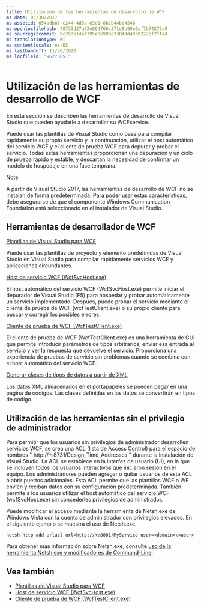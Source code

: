 ```yaml
---
title: Utilización de las herramientas de desarrollo de WCF
ms.date: 03/30/2017
ms.assetid: 054adb87-c244-4d5a-83d1-0b2b44bd454b
ms.openlocfilehash: 48733d27a72e864760c371e8b90e0af7b74273a0
ms.sourcegitcommit: bc293b14af795e0e999e3304dd40c0222cf2ffe4
ms.translationtype: MT
ms.contentlocale: es-ES
ms.lasthandoff: 11/26/2020
ms.locfileid: "96273651"
---
```

# <a name="using-the-wcf-development-tools"></a>Utilización de las herramientas de desarrollo de WCF

En esta sección se describen las herramientas de desarrollo de Visual Studio que pueden ayudarle a desarrollar su WCFservice.  
  
 Puede usar las plantillas de Visual Studio como base para compilar rápidamente su propio servicio y, a continuación, utilizar el host automático del servicio WCF y el cliente de prueba WCF para depurar y probar el servicio. Todas estas herramientas proporcionan una depuración y un ciclo de prueba rápido y estable, y descartan la necesidad de confirmar un modelo de hospedaje en una fase temprana.  

 > [!NOTE]
 > A partir de Visual Studio 2017, las herramientas de desarrollo de WCF no se instalan de forma predeterminada. Para poder usar estas características, debe asegurarse de que el componente Windows Communication Foundation está seleccionado en el instalador de Visual Studio.
  
## <a name="the-wcf-developer-tools"></a>Herramientas de desarrollador de WCF  

 [Plantillas de Visual Studio para WCF](wcf-vs-templates.md)  
  
 Puede usar las plantillas de proyecto y elemento predefinidas de Visual Studio en Visual Studio para compilar rápidamente servicios WCF y aplicaciones circundantes.  
  
 [Host de servicio WCF (WcfSvcHost.exe)](wcf-service-host-wcfsvchost-exe.md)  
  
 El host automático del servicio WCF (WcfSvcHost.exe) permite iniciar el depurador de Visual Studio (F5) para hospedar y probar automáticamente un servicio implementado. Después, puede probar el servicio mediante el cliente de prueba de WCF (wcfTestClient.exe) o su propio cliente para buscar y corregir los posibles errores.  
  
 [Cliente de prueba de WCF (WcfTestClient.exe)](wcf-test-client-wcftestclient-exe.md)  
  
 El cliente de prueba de WCF (WcfTestClient.exe) es una herramienta de GUI que permite introducir parámetros de tipos arbitrarios, enviar esa entrada al servicio y ver la respuesta que devuelve el servicio. Proporciona una experiencia de pruebas de servicio sin problemas cuando se combina con el host automático del servicio WCF.  
  
 [Generar clases de tipos de datos a partir de XML](generating-data-type-classes-from-xml.md)  
  
 Los datos XML almacenados en el portapapeles se pueden pegar en una página de códigos. Las clases definidas en los datos se convertirán en tipos de código.  
  
## <a name="using-the-tools-without-administrator-privilege"></a>Utilización de las herramientas sin el privilegio de administrador  

 Para permitir que los usuarios sin privilegios de administrador desarrollen servicios WCF, se crea una ACL (lista de Access Control) para el espacio de nombres " http://+:8731/Design_Time_Addresses " durante la instalación de Visual Studio. La ACL se establece en la interfaz de usuario (UI), en la que se incluyen todos los usuarios interactivos que iniciaron sesión en el equipo. Los administradores pueden agregar o quitar usuarios de esta ACL o abrir puertos adicionales. Esta ACL permite que las plantillas WCF o WF envíen y reciban datos con su configuración predeterminada. También permite a los usuarios utilizar el host automático del servicio WCF (wcfSvcHost.exe) sin concederles privilegios de administrador.  
  
 Puede modificar el acceso mediante la herramienta de Netsh.exe de Windows Vista con la cuenta de administrador con privilegios elevados. En el siguiente ejemplo se muestra el uso de Netsh.exe.  
  
```console  
netsh http add urlacl url=http://+:8001/MyService user=<domain>\<user>  
```  
  
 Para obtener más información sobre Netsh.exe, consulte [uso de la herramienta Netsh.exe y modificadores de Command-Line](/previous-versions/tn-archive/bb490939(v=technet.10)).  
  
## <a name="see-also"></a>Vea también

- [Plantillas de Visual Studio para WCF](wcf-vs-templates.md)
- [Host de servicio WCF (WcfSvcHost.exe)](wcf-service-host-wcfsvchost-exe.md)
- [Cliente de prueba de WCF (WcfTestClient.exe)](wcf-test-client-wcftestclient-exe.md)
